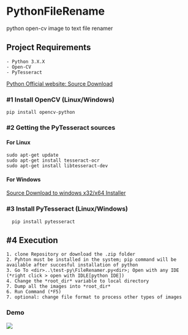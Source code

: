# PythonFileRename
python open-cv image to text file renamer


 ## Project Requirements ##
    - Python 3.X.X 
    - Open-CV 
    - PyTesseract
[Python Official website: Source Download](https://www.python.org/downloads/windows/)

  ### #1 Install OpenCV (Linux/Windows)
  ```
  pip install opencv-python
  ```
  
   ### #2 Getting the PyTesseract sources
   #### For Linux
  ``` 
  sudo apt-get update
  sudo apt-get install tesseract-ocr
  sudo apt-get install libtesseract-dev
  ```
   #### For Windows
  [Source Download to windows x32/x64 Installer](https://github.com/UB-Mannheim/tesseract/wiki)
  
  ### #3 Install PyTesseract (Linux/Windows)
  ```
    pip install pytesseract
  ```
  
   ## #4 Execution
    1. clone Repository or download the .zip folder
    2. Pyhton must be installed in the system; pip command will be available after succesful installation of python
    3. Go To <dir>..\test-py\FileRenamer.py<dir>; Open with any IDE (*right click > open with IDLE[python IDE])
    4. Change the *root_dir* variable to local directory
    7. Dump all the images into *root_dir*
    6. Run Command (*F5)
    7. optional: change file format to process other types of images
    
  ### Demo 
  <img src="https://github.com/zF-9/PythonFileRename/blob/ae10357ed56ebfe02b4a9ab26ba11afa01ffb9b0/orig_images/PythonRenamer.gif">
